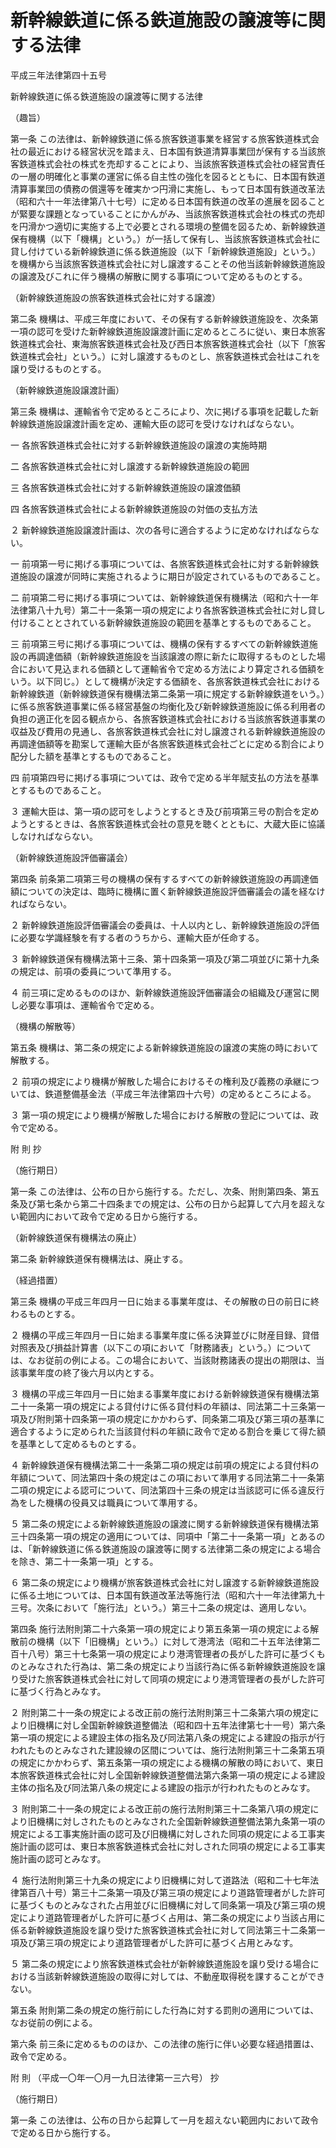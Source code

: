 # 新幹線鉄道に係る鉄道施設の譲渡等に関する法律

平成三年法律第四十五号

新幹線鉄道に係る鉄道施設の譲渡等に関する法律

（趣旨）

第一条 この法律は、新幹線鉄道に係る旅客鉄道事業を経営する旅客鉄道株式会社の最近における経営状況を踏まえ、日本国有鉄道清算事業団が保有する当該旅客鉄道株式会社の株式を売却することにより、当該旅客鉄道株式会社の経営責任の一層の明確化と事業の運営に係る自主性の強化を図るとともに、日本国有鉄道清算事業団の債務の償還等を確実かつ円滑に実施し、もって日本国有鉄道改革法（昭和六十一年法律第八十七号）に定める日本国有鉄道の改革の進展を図ることが緊要な課題となっていることにかんがみ、当該旅客鉄道株式会社の株式の売却を円滑かつ適切に実施する上で必要とされる環境の整備を図るため、新幹線鉄道保有機構（以下「機構」という。）が一括して保有し、当該旅客鉄道株式会社に貸し付けている新幹線鉄道に係る鉄道施設（以下「新幹線鉄道施設」という。）を機構から当該旅客鉄道株式会社に対し譲渡することその他当該新幹線鉄道施設の譲渡及びこれに伴う機構の解散に関する事項について定めるものとする。

（新幹線鉄道施設の旅客鉄道株式会社に対する譲渡）

第二条 機構は、平成三年度において、その保有する新幹線鉄道施設を、次条第一項の認可を受けた新幹線鉄道施設譲渡計画に定めるところに従い、東日本旅客鉄道株式会社、東海旅客鉄道株式会社及び西日本旅客鉄道株式会社（以下「旅客鉄道株式会社」という。）に対し譲渡するものとし、旅客鉄道株式会社はこれを譲り受けるものとする。

（新幹線鉄道施設譲渡計画）

第三条 機構は、運輸省令で定めるところにより、次に掲げる事項を記載した新幹線鉄道施設譲渡計画を定め、運輸大臣の認可を受けなければならない。

一 各旅客鉄道株式会社に対する新幹線鉄道施設の譲渡の実施時期

二 各旅客鉄道株式会社に対し譲渡する新幹線鉄道施設の範囲

三 各旅客鉄道株式会社に対する新幹線鉄道施設の譲渡価額

四 各旅客鉄道株式会社による新幹線鉄道施設の対価の支払方法

２ 新幹線鉄道施設譲渡計画は、次の各号に適合するように定めなければならない。

一 前項第一号に掲げる事項については、各旅客鉄道株式会社に対する新幹線鉄道施設の譲渡が同時に実施されるように期日が設定されているものであること。

二 前項第二号に掲げる事項については、新幹線鉄道保有機構法（昭和六十一年法律第八十九号）第二十一条第一項の規定により各旅客鉄道株式会社に対し貸し付けることとされている新幹線鉄道施設の範囲を基準とするものであること。

三 前項第三号に掲げる事項については、機構の保有するすべての新幹線鉄道施設の再調達価額（新幹線鉄道施設を当該譲渡の際に新たに取得するものとした場合において見込まれる価額として運輸省令で定める方法により算定される価額をいう。以下同じ。）として機構が決定する価額を、各旅客鉄道株式会社における新幹線鉄道（新幹線鉄道保有機構法第二条第一項に規定する新幹線鉄道をいう。）に係る旅客鉄道事業に係る経営基盤の均衡化及び新幹線鉄道施設に係る利用者の負担の適正化を図る観点から、各旅客鉄道株式会社における当該旅客鉄道事業の収益及び費用の見通し、各旅客鉄道株式会社に対し譲渡される新幹線鉄道施設の再調達価額等を勘案して運輸大臣が各旅客鉄道株式会社ごとに定める割合により配分した額を基準とするものであること。

四 前項第四号に掲げる事項については、政令で定める半年賦支払の方法を基準とするものであること。

３ 運輸大臣は、第一項の認可をしようとするとき及び前項第三号の割合を定めようとするときは、各旅客鉄道株式会社の意見を聴くとともに、大蔵大臣に協議しなければならない。

（新幹線鉄道施設評価審議会）

第四条 前条第二項第三号の機構の保有するすべての新幹線鉄道施設の再調達価額についての決定は、臨時に機構に置く新幹線鉄道施設評価審議会の議を経なければならない。

２ 新幹線鉄道施設評価審議会の委員は、十人以内とし、新幹線鉄道施設の評価に必要な学識経験を有する者のうちから、運輸大臣が任命する。

３ 新幹線鉄道保有機構法第十三条、第十四条第一項及び第二項並びに第十九条の規定は、前項の委員について準用する。

４ 前三項に定めるもののほか、新幹線鉄道施設評価審議会の組織及び運営に関し必要な事項は、運輸省令で定める。

（機構の解散等）

第五条 機構は、第二条の規定による新幹線鉄道施設の譲渡の実施の時において解散する。

２ 前項の規定により機構が解散した場合におけるその権利及び義務の承継については、鉄道整備基金法（平成三年法律第四十六号）の定めるところによる。

３ 第一項の規定により機構が解散した場合における解散の登記については、政令で定める。

附 則 抄

（施行期日）

第一条 この法律は、公布の日から施行する。ただし、次条、附則第四条、第五条及び第七条から第二十四条までの規定は、公布の日から起算して六月を超えない範囲内において政令で定める日から施行する。

（新幹線鉄道保有機構法の廃止）

第二条 新幹線鉄道保有機構法は、廃止する。

（経過措置）

第三条 機構の平成三年四月一日に始まる事業年度は、その解散の日の前日に終わるものとする。

２ 機構の平成三年四月一日に始まる事業年度に係る決算並びに財産目録、貸借対照表及び損益計算書（以下この項において「財務諸表」という。）については、なお従前の例による。この場合において、当該財務諸表の提出の期限は、当該事業年度の終了後六月以内とする。

３ 機構の平成三年四月一日に始まる事業年度における新幹線鉄道保有機構法第二十一条第一項の規定による貸付けに係る貸付料の年額は、同法第二十三条第一項及び附則第十四条第一項の規定にかかわらず、同条第二項及び第三項の基準に適合するように定められた当該貸付料の年額に政令で定める割合を乗じて得た額を基準として定めるものとする。

４ 新幹線鉄道保有機構法第二十一条第二項の規定は前項の規定による貸付料の年額について、同法第四十条の規定はこの項において準用する同法第二十一条第二項の規定による認可について、同法第四十三条の規定は当該認可に係る違反行為をした機構の役員又は職員について準用する。

５ 第二条の規定による新幹線鉄道施設の譲渡に関する新幹線鉄道保有機構法第三十四条第一項の規定の適用については、同項中「第二十一条第一項」とあるのは、「新幹線鉄道に係る鉄道施設の譲渡等に関する法律第二条の規定による場合を除き、第二十一条第一項」とする。

６ 第二条の規定により機構が旅客鉄道株式会社に対し譲渡する新幹線鉄道施設に係る土地については、日本国有鉄道改革法等施行法（昭和六十一年法律第九十三号。次条において「施行法」という。）第三十二条の規定は、適用しない。

第四条 施行法附則第二十六条第一項の規定により第五条第一項の規定による解散前の機構（以下「旧機構」という。）に対して港湾法（昭和二十五年法律第二百十八号）第三十七条第一項の規定により港湾管理者の長がした許可に基づくものとみなされた行為は、第二条の規定により当該行為に係る新幹線鉄道施設を譲り受けた旅客鉄道株式会社に対して同項の規定により港湾管理者の長がした許可に基づく行為とみなす。

２ 附則第二十一条の規定による改正前の施行法附則第三十二条第六項の規定により旧機構に対し全国新幹線鉄道整備法（昭和四十五年法律第七十一号）第六条第一項の規定による建設主体の指名及び同法第八条の規定による建設の指示が行われたものとみなされた建設線の区間については、施行法附則第三十二条第五項の規定にかかわらず、第五条第一項の規定による機構の解散の時において、東日本旅客鉄道株式会社に対し全国新幹線鉄道整備法第六条第一項の規定による建設主体の指名及び同法第八条の規定による建設の指示が行われたものとみなす。

３ 附則第二十一条の規定による改正前の施行法附則第三十二条第八項の規定により旧機構に対しされたものとみなされた全国新幹線鉄道整備法第九条第一項の規定による工事実施計画の認可及び旧機構に対しされた同項の規定による工事実施計画の認可は、東日本旅客鉄道株式会社に対しされた同項の規定による工事実施計画の認可とみなす。

４ 施行法附則第三十九条の規定により旧機構に対して道路法（昭和二十七年法律第百八十号）第三十二条第一項及び第三項の規定により道路管理者がした許可に基づくものとみなされた占用並びに旧機構に対して同条第一項及び第三項の規定により道路管理者がした許可に基づく占用は、第二条の規定により当該占用に係る新幹線鉄道施設を譲り受けた旅客鉄道株式会社に対して同法第三十二条第一項及び第三項の規定により道路管理者がした許可に基づく占用とみなす。

５ 第二条の規定により旅客鉄道株式会社が新幹線鉄道施設を譲り受ける場合における当該新幹線鉄道施設の取得に対しては、不動産取得税を課することができない。

第五条 附則第二条の規定の施行前にした行為に対する罰則の適用については、なお従前の例による。

第六条 前三条に定めるもののほか、この法律の施行に伴い必要な経過措置は、政令で定める。

附 則 （平成一〇年一〇月一九日法律第一三六号） 抄

（施行期日）

第一条 この法律は、公布の日から起算して一月を超えない範囲内において政令で定める日から施行する。
